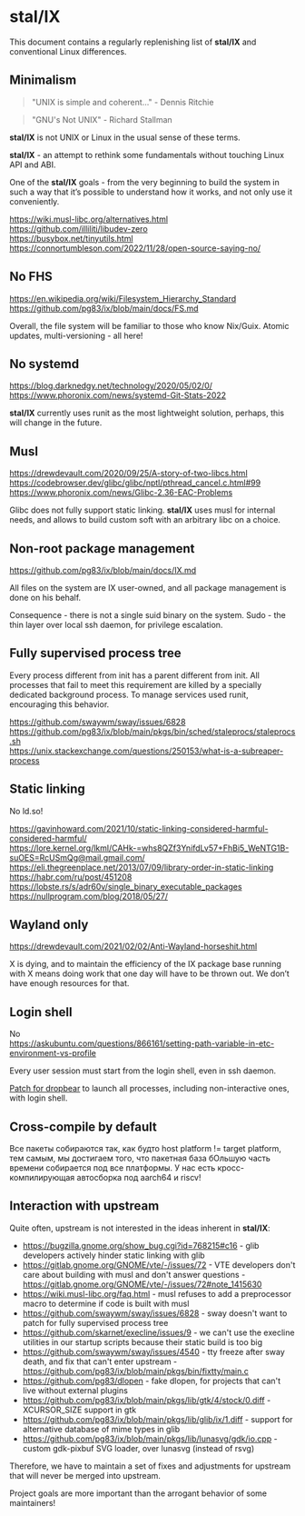 # stal/IX


This document contains a regularly replenishing list of **stal/IX** and conventional Linux differences.

## Minimalism

> "UNIX is simple and coherent..." - Dennis Ritchie

> "GNU's Not UNIX" -  Richard Stallman

**stal/IX** is not UNIX or Linux in the usual sense of these terms.

**stal/IX** - an attempt to rethink some fundamentals without touching Linux API and ABI.

One of the **stal/IX** goals - from the very beginning to build the system in such a way that it’s possible to understand how it works, and not only use it conveniently.

https://wiki.musl-libc.org/alternatives.html<br>
https://github.com/illiliti/libudev-zero<br>
https://busybox.net/tinyutils.html<br>
https://connortumbleson.com/2022/11/28/open-source-saying-no/

## No FHS

https://en.wikipedia.org/wiki/Filesystem_Hierarchy_Standard<br>
https://github.com/pg83/ix/blob/main/docs/FS.md

Overall, the file system will be familiar to those who know Nix/Guix. Atomic updates, multi-versioning - all here!

## No systemd

https://blog.darknedgy.net/technology/2020/05/02/0/<br>
https://www.phoronix.com/news/systemd-Git-Stats-2022

**stal/IX** currently uses runit as the most lightweight solution, perhaps, this will change in the future.

## Musl

https://drewdevault.com/2020/09/25/A-story-of-two-libcs.html<br>
https://codebrowser.dev/glibc/glibc/nptl/pthread_cancel.c.html#99<br>
https://www.phoronix.com/news/Glibc-2.36-EAC-Problems

Glibc does not fully support static linking. **stal/IX** uses musl for internal needs, and allows to build custom soft with an arbitrary libc on a choice.

## Non-root package management

https://github.com/pg83/ix/blob/main/docs/IX.md

All files on the system are IX user-owned, and all package management is done on his behalf.

Consequence - there is not a single suid binary on the system. Sudo - the thin layer over local ssh daemon, for privilege escalation.

## Fully supervised process tree

Every process different from init has a parent different from init. All processes that fail to meet this requirement are killed by a specially dedicated background process. To manage services used runit, encouraging this behavior.

https://github.com/swaywm/sway/issues/6828<br>
https://github.com/pg83/ix/blob/main/pkgs/bin/sched/staleprocs/staleprocs.sh<br>
https://unix.stackexchange.com/questions/250153/what-is-a-subreaper-process

## Static linking

No ld.so!

https://gavinhoward.com/2021/10/static-linking-considered-harmful-considered-harmful/<br>
https://lore.kernel.org/lkml/CAHk-=whs8QZf3YnifdLv57+FhBi5_WeNTG1B-suOES=RcUSmQg@mail.gmail.com/<br>
https://eli.thegreenplace.net/2013/07/09/library-order-in-static-linking<br>
https://habr.com/ru/post/451208<br>
https://lobste.rs/s/adr60v/single_binary_executable_packages<br>
https://nullprogram.com/blog/2018/05/27/<br>

## Wayland only

https://drewdevault.com/2021/02/02/Anti-Wayland-horseshit.html

X is dying, and to maintain the efficiency of the IX package base running with X means doing work that one day will have to be thrown out. We don’t have enough resources for that.

## Login shell

No<br>
https://askubuntu.com/questions/866161/setting-path-variable-in-etc-environment-vs-profile

Every user session must start from the login shell, even in ssh daemon.

[Patch for dropbear](https://github.com/pg83/ix/blob/main/pkgs/bin/dropbear/ix.sh#L7) to launch all processes, including non-interactive ones, with login shell.

## Cross-compile by default

Все пакеты собираются так, как будто host platform != target platform, тем самым, мы достигаем того, что пакетная база бОльшую часть времени собирается под все платформы. У нас есть кросс-компилирующая автосборка под aarch64 и riscv!

## Interaction with upstream

Quite often, upstream is not interested in the ideas inherent in **stal/IX**:

* https://bugzilla.gnome.org/show_bug.cgi?id=768215#c16 - glib developers actively hinder static linking with glib
* https://gitlab.gnome.org/GNOME/vte/-/issues/72 - VTE developers don't care about building with musl and don't answer questions - https://gitlab.gnome.org/GNOME/vte/-/issues/72#note_1415630
* https://wiki.musl-libc.org/faq.html - musl refuses to add a preprocessor macro to determine if code is built with musl
* https://github.com/swaywm/sway/issues/6828 - sway doesn't want to patch for fully supervised process tree
* https://github.com/skarnet/execline/issues/9 - we can't use the execline utilities in our startup scripts because their static build is too big
* https://github.com/swaywm/sway/issues/4540 - tty freeze after sway death, and fix that can't enter upstream - https://github.com/pg83/ix/blob/main/pkgs/bin/fixtty/main.c
* https://github.com/pg83/dlopen - fake dlopen, for projects that can't live without external plugins
* https://github.com/pg83/ix/blob/main/pkgs/lib/gtk/4/stock/0.diff - XCURSOR_SIZE support in gtk
* https://github.com/pg83/ix/blob/main/pkgs/lib/glib/ix/1.diff - support for alternative database of mime types in glib
* https://github.com/pg83/ix/blob/main/pkgs/lib/lunasvg/gdk/io.cpp - custom gdk-pixbuf SVG loader, over lunasvg (instead of rsvg)

Therefore, we have to maintain a set of fixes and adjustments for upstream that will never be merged into upstream.

Project goals are more important than the arrogant behavior of some maintainers!
